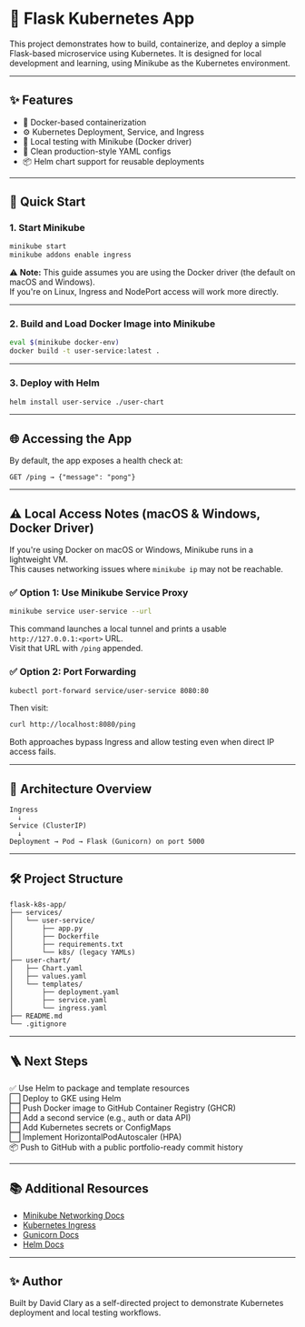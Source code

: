 # 🐍 Flask Kubernetes App

This project demonstrates how to build, containerize, and deploy a simple Flask-based microservice using Kubernetes. It is designed for local development and learning, using Minikube as the Kubernetes environment.

---

## ✨ Features

- 🐳 Docker-based containerization  
- ⚙️ Kubernetes Deployment, Service, and Ingress  
- 🧪 Local testing with Minikube (Docker driver)  
- 🧼 Clean production-style YAML configs  
- 📦 Helm chart support for reusable deployments

---

## 🚀 Quick Start

### 1. Start Minikube

```bash
minikube start
minikube addons enable ingress
```

⚠️ **Note:** This guide assumes you are using the Docker driver (the default on macOS and Windows).  
If you're on Linux, Ingress and NodePort access will work more directly.

---

### 2. Build and Load Docker Image into Minikube

```bash
eval $(minikube docker-env)
docker build -t user-service:latest .
```

---

### 3. Deploy with Helm

```bash
helm install user-service ./user-chart
```

---

## 🌐 Accessing the App

By default, the app exposes a health check at:

```
GET /ping → {"message": "pong"}
```

---

## ⚠️ Local Access Notes (macOS & Windows, Docker Driver)

If you're using Docker on macOS or Windows, Minikube runs in a lightweight VM.  
This causes networking issues where `minikube ip` may not be reachable.

### ✅ Option 1: Use Minikube Service Proxy

```bash
minikube service user-service --url
```

This command launches a local tunnel and prints a usable `http://127.0.0.1:<port>` URL.  
Visit that URL with `/ping` appended.

### ✅ Option 2: Port Forwarding

```bash
kubectl port-forward service/user-service 8080:80
```

Then visit:

```bash
curl http://localhost:8080/ping
```

Both approaches bypass Ingress and allow testing even when direct IP access fails.

---

## 🧠 Architecture Overview

```
Ingress
  ↓
Service (ClusterIP)
  ↓
Deployment → Pod → Flask (Gunicorn) on port 5000
```

---

## 🛠 Project Structure

```
flask-k8s-app/
├── services/
│   └── user-service/
│       ├── app.py
│       ├── Dockerfile
│       ├── requirements.txt
│       └── k8s/ (legacy YAMLs)
├── user-chart/
│   ├── Chart.yaml
│   ├── values.yaml
│   └── templates/
│       ├── deployment.yaml
│       ├── service.yaml
│       └── ingress.yaml
├── README.md
└── .gitignore
```

---

## 🪜 Next Steps

✅ Use Helm to package and template resources  
⬜ Deploy to GKE using Helm  
⬜ Push Docker image to GitHub Container Registry (GHCR)  
⬜ Add a second service (e.g., auth or data API)  
⬜ Add Kubernetes secrets or ConfigMaps  
⬜ Implement HorizontalPodAutoscaler (HPA)  
📦 Push to GitHub with a public portfolio-ready commit history

---

## 📚 Additional Resources

- [Minikube Networking Docs](https://minikube.sigs.k8s.io/docs/handbook/accessing/)
- [Kubernetes Ingress](https://kubernetes.io/docs/concepts/services-networking/ingress/)
- [Gunicorn Docs](https://docs.gunicorn.org/en/stable/)
- [Helm Docs](https://helm.sh/docs/)

---

## ✨ Author

Built by David Clary as a self-directed project to demonstrate Kubernetes deployment and local testing workflows.
